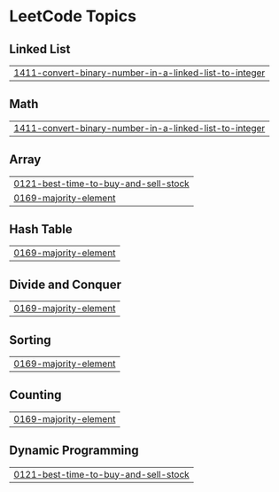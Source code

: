 

<!---LeetCode Topics Start-->
# LeetCode Topics
## Linked List
|  |
| ------- |
| [1411-convert-binary-number-in-a-linked-list-to-integer](https://github.com/solomon-2105/DSA/tree/master/1411-convert-binary-number-in-a-linked-list-to-integer) |
## Math
|  |
| ------- |
| [1411-convert-binary-number-in-a-linked-list-to-integer](https://github.com/solomon-2105/DSA/tree/master/1411-convert-binary-number-in-a-linked-list-to-integer) |
## Array
|  |
| ------- |
| [0121-best-time-to-buy-and-sell-stock](https://github.com/solomon-2105/DSA/tree/master/0121-best-time-to-buy-and-sell-stock) |
| [0169-majority-element](https://github.com/solomon-2105/DSA/tree/master/0169-majority-element) |
## Hash Table
|  |
| ------- |
| [0169-majority-element](https://github.com/solomon-2105/DSA/tree/master/0169-majority-element) |
## Divide and Conquer
|  |
| ------- |
| [0169-majority-element](https://github.com/solomon-2105/DSA/tree/master/0169-majority-element) |
## Sorting
|  |
| ------- |
| [0169-majority-element](https://github.com/solomon-2105/DSA/tree/master/0169-majority-element) |
## Counting
|  |
| ------- |
| [0169-majority-element](https://github.com/solomon-2105/DSA/tree/master/0169-majority-element) |
## Dynamic Programming
|  |
| ------- |
| [0121-best-time-to-buy-and-sell-stock](https://github.com/solomon-2105/DSA/tree/master/0121-best-time-to-buy-and-sell-stock) |
<!---LeetCode Topics End-->